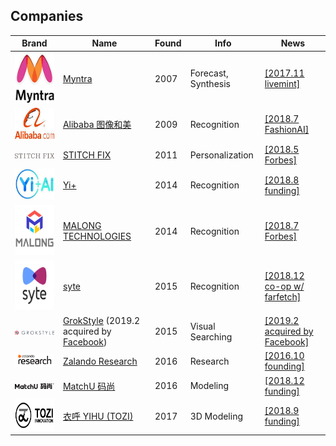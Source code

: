 ## Companies

| Brand                                       | Name                                                         | Found | Info                | News                                                         |
| ------------------------------------------- | ------------------------------------------------------------ | ----- | ------------------- | ------------------------------------------------------------ |
| <img src="img/myntra.png" height="80px">    | [Myntra](https://www.myntra.com/)                            | 2007  | Forecast, Synthesis | [[2017.11 livemint]](https://www.livemint.com/)              |
| <img src="img/alibaba.png" height="50px">   | [Alibaba 图像和美](https://www.leiphone.com/aiWeights/lab/79) | 2009  | Recognition         | [[2018.7 FashionAI]](https://www.leiphone.com/news/201807/Bp6UlbXIab29rIN6.html) |
| <img src="img/stitchfix.png" width="200px"> | [STITCH FIX](https://www.stitchfix.com/)                     | 2011  | Personalization     | [[2018.5 Forbes]](https://www.forbes.com/sites/bernardmarr/2018/05/25/stitch-fix-the-amazing-use-case-of-using-artificial-intelligence-in-fashion-retail/#5d5ff05c3292) |
| <img src="img/yi+ai.png" height="50px">     | [Yi+](http://www.dressplus.cn/home)                          | 2014  | Recognition         | [[2018.8 funding]](https://pe.pedaily.cn/201808/434505.shtml) |
| <img src="img/malong.png" height="80px">    | [MALONG TECHNOLOGIES](http://www.malong.com/en/home)         | 2014  | Recognition         | [[2018.7 Forbes]](https://www.forbes.com/sites/bernardmarr/2018/07/09/14-incredible-artificial-intelligence-pioneers-everyone-should-know-about/#7a23aaaa5626) |
| <img src="img/syte.png" height="80px">      | [syte](https://www.syte.ai/)                                 | 2015  | Recognition         | [[2018.12 co-op w/ farfetch]](https://techstartups.com/2018/12/07/visual-ai-startup-syte-partners-luxury-fashion-platform-farfetch-launch-new-app-visual-search-feature-ios/) |
| <img src="img/grokstyle.png" width="200px"> | [GrokStyle](https://www.grokstyle.com/) (2019.2 acquired by [Facebook](https://www.facebook.com/)) | 2015  | Visual Searching    | [[2019.2 acquired by Facebook]](https://venturebeat.com/2019/02/08/facebook-acquires-visual-search-startup-grokstyle/) |
| <img src="img/zalando.png" width="200px">   | [Zalando Research](https://research.zalando.com/)            | 2016  | Research            | [[2016.10 founding]](https://earlymoves.com/2016/10/07/zalando-research-is-shaping-the-future-of-online-fashion/) |
| <img src="img/matchu.png" width="200px">    | [MatchU 码尚](https://www.immatchu.com/)                     | 2016  | Modeling            | [[2018.12 funding]](http://www.iheima.com/article-195955.html) |
| <img src="img/tozi.png" height="50px">      | [衣呼 YIHU (TOZI)](https://www.emtailor.com/solutions)       | 2017  | 3D Modeling         | [[2018.9 funding]](https://www.lieyunwang.com/archives/447739) |


